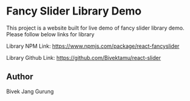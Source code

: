 #  Fancy Slider Library Demo

This project is a website built for live demo of fancy slider library demo. Please follow below links for library


Library NPM Link:  https://www.npmjs.com/package/react-fancyslider

Library Github Link: https://github.com/Bivektamu/react-slider



## Author
Bivek Jang Gurung